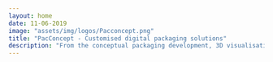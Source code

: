 ```yaml
---
layout: home
date: 11-06-2019
image: "assets/img/logos/Pacconcept.png"
title: "PacConcept - Customised digital packaging solutions"
description: "From the conceptual packaging development, 3D visualisation, production drawings to c-part management, it is our goal to develop the perfect packaging solution customised to your needs."
---
```

